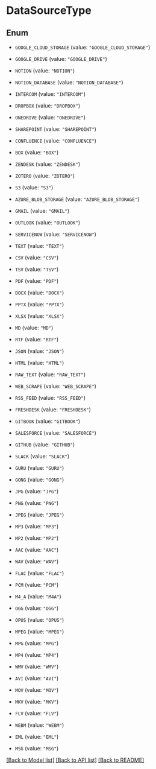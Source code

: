 # DataSourceType

## Enum


* `GOOGLE_CLOUD_STORAGE` (value: `"GOOGLE_CLOUD_STORAGE"`)

* `GOOGLE_DRIVE` (value: `"GOOGLE_DRIVE"`)

* `NOTION` (value: `"NOTION"`)

* `NOTION_DATABASE` (value: `"NOTION_DATABASE"`)

* `INTERCOM` (value: `"INTERCOM"`)

* `DROPBOX` (value: `"DROPBOX"`)

* `ONEDRIVE` (value: `"ONEDRIVE"`)

* `SHAREPOINT` (value: `"SHAREPOINT"`)

* `CONFLUENCE` (value: `"CONFLUENCE"`)

* `BOX` (value: `"BOX"`)

* `ZENDESK` (value: `"ZENDESK"`)

* `ZOTERO` (value: `"ZOTERO"`)

* `S3` (value: `"S3"`)

* `AZURE_BLOB_STORAGE` (value: `"AZURE_BLOB_STORAGE"`)

* `GMAIL` (value: `"GMAIL"`)

* `OUTLOOK` (value: `"OUTLOOK"`)

* `SERVICENOW` (value: `"SERVICENOW"`)

* `TEXT` (value: `"TEXT"`)

* `CSV` (value: `"CSV"`)

* `TSV` (value: `"TSV"`)

* `PDF` (value: `"PDF"`)

* `DOCX` (value: `"DOCX"`)

* `PPTX` (value: `"PPTX"`)

* `XLSX` (value: `"XLSX"`)

* `MD` (value: `"MD"`)

* `RTF` (value: `"RTF"`)

* `JSON` (value: `"JSON"`)

* `HTML` (value: `"HTML"`)

* `RAW_TEXT` (value: `"RAW_TEXT"`)

* `WEB_SCRAPE` (value: `"WEB_SCRAPE"`)

* `RSS_FEED` (value: `"RSS_FEED"`)

* `FRESHDESK` (value: `"FRESHDESK"`)

* `GITBOOK` (value: `"GITBOOK"`)

* `SALESFORCE` (value: `"SALESFORCE"`)

* `GITHUB` (value: `"GITHUB"`)

* `SLACK` (value: `"SLACK"`)

* `GURU` (value: `"GURU"`)

* `GONG` (value: `"GONG"`)

* `JPG` (value: `"JPG"`)

* `PNG` (value: `"PNG"`)

* `JPEG` (value: `"JPEG"`)

* `MP3` (value: `"MP3"`)

* `MP2` (value: `"MP2"`)

* `AAC` (value: `"AAC"`)

* `WAV` (value: `"WAV"`)

* `FLAC` (value: `"FLAC"`)

* `PCM` (value: `"PCM"`)

* `M4_A` (value: `"M4A"`)

* `OGG` (value: `"OGG"`)

* `OPUS` (value: `"OPUS"`)

* `MPEG` (value: `"MPEG"`)

* `MPG` (value: `"MPG"`)

* `MP4` (value: `"MP4"`)

* `WMV` (value: `"WMV"`)

* `AVI` (value: `"AVI"`)

* `MOV` (value: `"MOV"`)

* `MKV` (value: `"MKV"`)

* `FLV` (value: `"FLV"`)

* `WEBM` (value: `"WEBM"`)

* `EML` (value: `"EML"`)

* `MSG` (value: `"MSG"`)


[[Back to Model list]](../README.md#documentation-for-models) [[Back to API list]](../README.md#documentation-for-api-endpoints) [[Back to README]](../README.md)


